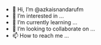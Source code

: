 - 👋 Hi, I’m @azkaisnandarufm
- 👀 I’m interested in ...
- 🌱 I’m currently learning ...
- 💞️ I’m looking to collaborate on ...
- 📫 How to reach me ...

<!---
azkaisnandarufm/azkaisnandarufm is a ✨ special ✨ repository because its `README.md` (this file) appears on your GitHub profile.
You can click the Preview link to take a look at your changes.
--->

